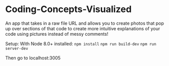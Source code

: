 # Coding-Concepts-Visualized
An app that takes in a raw file URL and allows you to create photos that pop up over sections of that code to create more intuitive explanations of your code using pictures instead of messy comments!


Setup: 
With Node 8.0+ installed: 
`npm install`
`npm run build-dev`
`npm run server-dev`

Then go to localhost:3005
